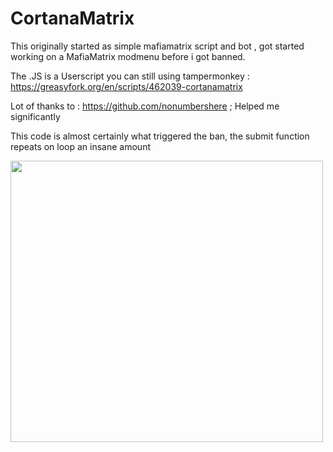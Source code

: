 # CortanaMatrix
This originally started as simple mafiamatrix script and bot , got started working on a MafiaMatrix modmenu before i got banned. 

The .JS is a Userscript you can still using tampermonkey : https://greasyfork.org/en/scripts/462039-cortanamatrix
 
 Lot of thanks to : https://github.com/nonumbershere  ; Helped me significantly 
 
 
 This code is almost certainly what triggered the ban, the submit function repeats on loop an insane amount 
 
 
 
 <img src="https://i.imgur.com/2POucw0.png"  width="500" height="450">

